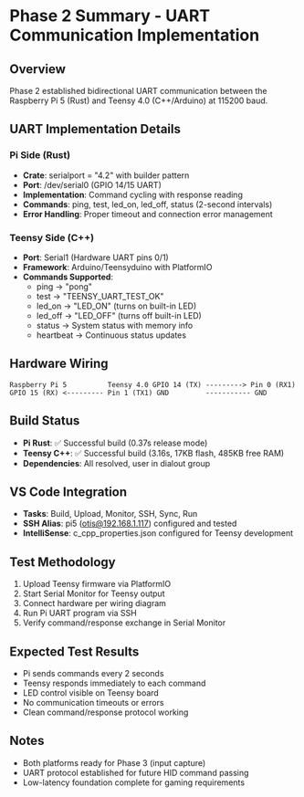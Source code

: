 # Phase 2 Summary - UART Communication Implementation

## Overview
Phase 2 established bidirectional UART communication between the Raspberry Pi 5 (Rust) and Teensy 4.0 (C++/Arduino) at 115200 baud.

## UART Implementation Details

### Pi Side (Rust)
- **Crate**: serialport = "4.2" with builder pattern
- **Port**: /dev/serial0 (GPIO 14/15 UART)
- **Implementation**: Command cycling with response reading
- **Commands**: ping, test, led_on, led_off, status (2-second intervals)
- **Error Handling**: Proper timeout and connection error management

### Teensy Side (C++)
- **Port**: Serial1 (Hardware UART pins 0/1)
- **Framework**: Arduino/Teensyduino with PlatformIO
- **Commands Supported**:
  - ping → "pong"
  - test → "TEENSY_UART_TEST_OK"  
  - led_on → "LED_ON" (turns on built-in LED)
  - led_off → "LED_OFF" (turns off built-in LED)
  - status → System status with memory info
  - heartbeat → Continuous status updates

## Hardware Wiring
`
Raspberry Pi 5          Teensy 4.0
GPIO 14 (TX) ---------> Pin 0 (RX1)
GPIO 15 (RX) <--------- Pin 1 (TX1)
GND         ----------- GND
`

## Build Status
- **Pi Rust**: ✅ Successful build (0.37s release mode)
- **Teensy C++**: ✅ Successful build (3.16s, 17KB flash, 485KB free RAM)
- **Dependencies**: All resolved, user in dialout group

## VS Code Integration
- **Tasks**: Build, Upload, Monitor, SSH, Sync, Run
- **SSH Alias**: pi5 (otis@192.168.1.117) configured and tested
- **IntelliSense**: c_cpp_properties.json configured for Teensy development

## Test Methodology
1. Upload Teensy firmware via PlatformIO
2. Start Serial Monitor for Teensy output
3. Connect hardware per wiring diagram  
4. Run Pi UART program via SSH
5. Verify command/response exchange in Serial Monitor

## Expected Test Results
- Pi sends commands every 2 seconds
- Teensy responds immediately to each command
- LED control visible on Teensy board
- No communication timeouts or errors
- Clean command/response protocol working

## Notes
- Both platforms ready for Phase 3 (input capture)
- UART protocol established for future HID command passing
- Low-latency foundation complete for gaming requirements
